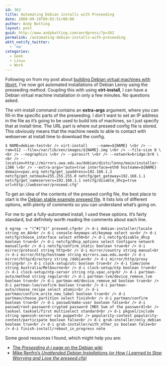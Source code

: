 ```yaml
---
id: 362
title: Automating Debian installs with Preseeding
date: 2009-09-18T09:03:51+00:00
author: Andy Botting
layout: post
guid: http://www.andybotting.com/wordpress/?p=362
permalink: /automating-debian-installs-with-preseeding
aktt_notify_twitter:
  - 'no'
categories:
  - Geek
  - Linux
  - Work
---
```

Following on from my post about [building Debian virtual machines with libvirt](wordpress/using-libvirt-with-xen-on-debian-lenny), I&#8217;ve now got automated installations of Debian Lenny using the preseeding method. Coupling this with using **virt-install**, I can have a Debian virtual machine installation in only a few minutes. No questions asked.

The virt-install command contains an **extra-args** argument, where you can fill-in the specific parts of the preseeding. I don&#8217;t want to set an IP address in the file as it&#8217;s going to be used to build lots of machines, so I just specify that at install time. The URL part is where out preseed config file is stored. This obviously means that the machine needs to able to contact with webserver at install time to download the config.

`$ NAME=debian-test<br />
virt-install 	--name=${NAME} \<br />
		--ram=512 --file=/var/lib/xen/images/${NAME}.img \<br />
		--file-size 8 \<br />
		--nographics \<br />
		--paravirt \<br />
		--network=bridge:br0 \<br />
		--location=http://mirrors.uwa.edu.au/debian/dists/lenny/main/installer-i386 \<br />
		--extra-args="auto=true interface=eth0 hostname=${NAME} domain=vpac.org netcfg/get_ipaddress=192.168.1.2 netcfg/get_netmask=255.255.255.0 netcfg/get_gateway=192.168.1.1 netcfg/get_nameservers=192.168.1.1 netcfg/disable_dhcp=true url=http://webserver/preseed.cfg"`

To get an idea of the contents of the preseed config file, the best place to start is the [Debian stable example preseed file](http://www.debian.org/releases/stable/example-preseed.txt). It lists lots of different options, with plenty of comments so you can understand what&#8217;s going on.

For me to get a fully-automated install, I used these options. It&#8217;s fairly standard, but definitely worth reading the comments about each line.

`$ egrep -v "(^#|^$)" preseed.cfg<br />
d-i debian-installer/locale string en_AU<br />
d-i console-keymaps-at/keymap select us<br />
d-i netcfg/choose_interface select eth0<br />
d-i netcfg/disable_dhcp boolean true<br />
d-i netcfg/dhcp_options select Configure network manually<br />
d-i netcfg/confirm_static boolean true<br />
d-i mirror/protocol string http<br />
d-i mirror/country string manual<br />
d-i mirror/http/hostname string mirrors.uwa.edu.au<br />
d-i mirror/http/directory string /debian<br />
d-i mirror/http/proxy string<br />
d-i clock-setup/utc boolean true<br />
d-i time/zone string Australia/Melbourne<br />
d-i clock-setup/ntp boolean true<br />
d-i clock-setup/ntp-server string ntp.vpac.org<br />
d-i partman-auto/method string regular<br />
d-i partman-lvm/device_remove_lvm boolean true<br />
d-i partman-md/device_remove_md boolean true<br />
d-i partman-lvm/confirm boolean true<br />
d-i partman-auto/choose_recipe select atomic<br />
d-i partman/confirm_write_new_label boolean true<br />
d-i partman/choose_partition select finish<br />
d-i partman/confirm boolean true<br />
d-i passwd/make-user boolean false<br />
d-i passwd/root-password-crypted password [MD5 Sum of the password]<br />
tasksel tasksel/first multiselect standard<br />
d-i pkgsel/include string openssh-server vim puppet<br />
popularity-contest popularity-contest/participate boolean false<br />
d-i grub-installer/only_debian boolean true<br />
d-i grub-installer/with_other_os boolean false<br />
d-i finish-install/reboot_in_progress note`

Some good resources I found, which might help you are:

  * [The _Preseeding d-i_ page on the Debian wiki](http://wiki.debian.org/DebianInstaller/Preseed)
  * [Mike Renfro&#8217;s _Unattended Debian Installations (or How I Learned to Stop Worrying and Love the preseed.cfg)_](http://blogs.cae.tntech.edu/mwr/2007/04/17/unattended-debian-installations-or-how-i-learned-to-stop-worrying-and-love-the-preseedcfg/)